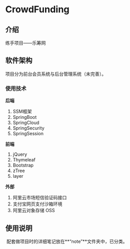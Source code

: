 # CrowdFunding

## 介绍
练手项目——乐筹网



## 软件架构
项目分为前台会员系统与后台管理系统（未完善）。

### 使用技术

**后端**

1. SSM框架
2. SpringBoot
3. SpringCloud
4. SpringSecurity
5. SpringSession

**前端**

1. jQuery
2. Thymeleaf
3. Bootstrap
4. zTree
5. layer

**外部**

1. 阿里云市场短信验证码接口
2. 支付宝网页支付沙箱环境
3. 阿里云对象存储 OSS

## 使用说明

​	配套做项目时的详细笔记放在**“note”**文件夹中，已分类。

